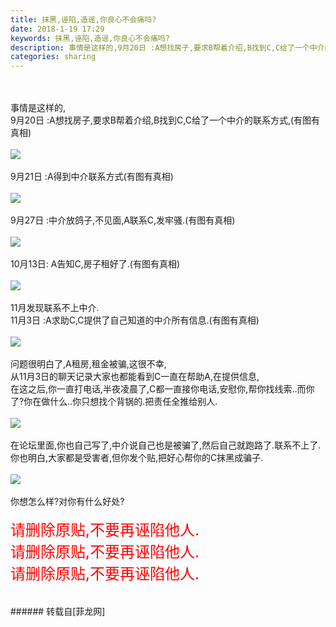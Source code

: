 ```yaml
---
title: 抹黑,诬陷,造谣,你良心不会痛吗?
date: 2018-1-19 17:29
keywords: 抹黑,诬陷,造谣,你良心不会痛吗?
description: 事情是这样的,9月20日 :A想找房子,要求B帮着介绍,B找到C,C给了一个中介的联系方式,(有图有真相)9月21日 :A得到中介联系方式(有图有真相)9月27日 :中介放鸽子,不见面,A联系C,发牢骚.(有图有真相)10月13日: A告知C,房子租好了.(有图有真相)11月发现联系不上中介.11月3日 :A求助C,C提供了自己知道的中介所有信息.(有图有真相)问题很明白了,A租房,租金被骗,这很不幸,从11月3日的聊天记录大家也都能看到C一直在帮助A,在提供信息,在这之后,你一直打电话,半夜凌晨了,C都一直接你电话,安慰你,帮你找线索..而你了?你在做什么..你只想找个背锅的.把责任全推给别人.在论坛里面,你也自己写了,中介说自己也是被骗了,然后自己就跑路了.联系不上了.你也明白,大家都是受害者,但你发个贴,把好心帮你的C抹黑成骗子.你想怎么样?对你有什么好处?请删除原贴,不要再诬陷他人.请删除原贴,不要再诬陷他人.请删除原贴,不要再诬陷他人.
categories: sharing
---
```

<td class="t_f" id="postmessage_1109017">

<br/>
<br/>
事情是这样的,<br/>
9月20日 :A想找房子,要求B帮着介绍,B找到C,C给了一个中介的联系方式,(有图有真相)<br/>
<br/>

<img aid="744014" data-cf-modified-6651f8b4d013860534d0b68c-="" file="data/attachment/forum/201801/19/171726zmruf0iybiuy0zo6.png.thumb.jpg" id="aimg_744014" inpost="1" onclick="" onmouseover="" src="http://www.flw.ph/data/attachment/forum/201801/19/171726zmruf0iybiuy0zo6.png" style="cursor:pointer" zoomfile="data/attachment/forum/201801/19/171726zmruf0iybiuy0zo6.png"/>


<br/>
<br/>
9月21日 :A得到中介联系方式(有图有真相)<br/>
<br/>

<img aid="744015" data-cf-modified-6651f8b4d013860534d0b68c-="" file="data/attachment/forum/201801/19/171756mnbqjaaf9j8ja2mm.png.thumb.jpg" id="aimg_744015" inpost="1" onclick="" onmouseover="" src="http://www.flw.ph/data/attachment/forum/201801/19/171756mnbqjaaf9j8ja2mm.png" style="cursor:pointer" zoomfile="data/attachment/forum/201801/19/171756mnbqjaaf9j8ja2mm.png"/>


<br/>
<br/>
9月27日 :中介放鸽子,不见面,A联系C,发牢骚.(有图有真相)<br/>
<br/>

<img aid="744016" data-cf-modified-6651f8b4d013860534d0b68c-="" file="data/attachment/forum/201801/19/171825j838lmzzfm2k42tm.png.thumb.jpg" id="aimg_744016" inpost="1" onclick="" onmouseover="" src="http://www.flw.ph/data/attachment/forum/201801/19/171825j838lmzzfm2k42tm.png" style="cursor:pointer" zoomfile="data/attachment/forum/201801/19/171825j838lmzzfm2k42tm.png"/>


<br/>
<br/>
10月13日: A告知C,房子租好了.(有图有真相)<br/>
<br/>

<img aid="744018" data-cf-modified-6651f8b4d013860534d0b68c-="" file="data/attachment/forum/201801/19/171923mzfu2aakg2uulk0w.png.thumb.jpg" id="aimg_744018" inpost="1" onclick="" onmouseover="" src="http://www.flw.ph/data/attachment/forum/201801/19/171923mzfu2aakg2uulk0w.png" style="cursor:pointer" zoomfile="data/attachment/forum/201801/19/171923mzfu2aakg2uulk0w.png"/>


<br/>
<br/>
11月发现联系不上中介.<br/>
11月3日 :A求助C,C提供了自己知道的中介所有信息.(有图有真相)<br/>
<br/>

<img aid="744019" data-cf-modified-6651f8b4d013860534d0b68c-="" file="data/attachment/forum/201801/19/171927fvfwcfo11mfwzmwr.png.thumb.jpg" id="aimg_744019" inpost="1" onclick="" onmouseover="" src="http://www.flw.ph/data/attachment/forum/201801/19/171927fvfwcfo11mfwzmwr.png" style="cursor:pointer" zoomfile="data/attachment/forum/201801/19/171927fvfwcfo11mfwzmwr.png"/>


<br/>
<br/>
问题很明白了,A租房,租金被骗,这很不幸,<br/>
从11月3日的聊天记录大家也都能看到C一直在帮助A,在提供信息,<br/>
在这之后,你一直打电话,半夜凌晨了,C都一直接你电话,安慰你,帮你找线索..而你了?你在做什么..你只想找个背锅的.把责任全推给别人.<br/>
<br/>

<img aid="744021" data-cf-modified-6651f8b4d013860534d0b68c-="" file="data/attachment/forum/201801/19/171931xtf8n4f4atfnt34p.png.thumb.jpg" id="aimg_744021" inpost="1" onclick="" onmouseover="" src="http://www.flw.ph/data/attachment/forum/201801/19/171931xtf8n4f4atfnt34p.png" style="cursor:pointer" zoomfile="data/attachment/forum/201801/19/171931xtf8n4f4atfnt34p.png"/>


<br/>
<br/>
在论坛里面,你也自己写了,中介说自己也是被骗了,然后自己就跑路了.联系不上了.你也明白,大家都是受害者,但你发个贴,把好心帮你的C抹黑成骗子.<br/>
<br/>

<img aid="744020" data-cf-modified-6651f8b4d013860534d0b68c-="" file="data/attachment/forum/201801/19/171929lkbeaheaj4ler6ae.png.thumb.jpg" id="aimg_744020" inpost="1" onclick="" onmouseover="" src="http://www.flw.ph/data/attachment/forum/201801/19/171929lkbeaheaj4ler6ae.png" style="cursor:pointer" zoomfile="data/attachment/forum/201801/19/171929lkbeaheaj4ler6ae.png"/>


<br/>
<br/>
你想怎么样?对你有什么好处?<br/>
<br/>
<font size="5"><font color="Red">请删除原贴,不要再诬陷他人.<br/>
请删除原贴,不要再诬陷他人.<br/>
请删除原贴,不要再诬陷他人.</font></font><br/>
<br/>
<br/>
</td>
###### 转载自[菲龙网]